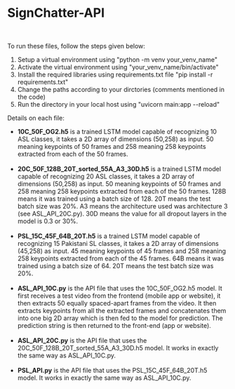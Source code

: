 <h1>SignChatter-API</h1><br>

<p>To run these files, follow the steps given below:</p>
<ol>
<li>Setup a virtual environment using  "python -m venv your_venv_name"</li>
<li>Activate the virtual environment using "your_venv_name/bin/activate"
<li>Install the required libraries using requirements.txt file "pip install -r requirements.txt"</li>
<li>Change the paths according to your dirctories (comments mentioned in the code)</li>
<li>Run the directory in your local host using "uvicorn main:app --reload"</li>
</ol>

<p>Details on each file:</p>

<ul>
<li><strong>10C_50F_OG2.h5</strong> is a trained LSTM model capable of recognizing 10 ASL classes, it takes a 2D array of dimensions (50,258) as input. 50 meaning keypoints of 50 frames and 258 meaning 258 keypoints extracted from each of the 50 frames.</li><br>

<li><strong>20C_50F_128B_20T_sorted_55A_A3_30D.h5</strong> is a trained LSTM model capable of recognizing 20 ASL classes, it takes a 2D array of dimensions (50,258) as input. 50 meaning keypoints of 50 frames and 258 meaning 258 keypoints extracted from each of the 50 frames. 128B means it was trained using a batch size of 128. 20T means the test batch size was 20%. A3 means the architecture used was architecture 3 (see ASL_API_20C.py). 30D means the value for all dropout layers in the model is 0.3 or 30%.</li><br>

<li><strong>PSL_15C_45F_64B_20T.h5</strong> is a trained LSTM model capable of recognizing 15 Pakistani SL classes, it takes a 2D array of dimensions (45,258) as input. 45 meaning keypoints of 45 frames and 258 meaning 258 keypoints extracted from each of the 45 frames. 64B means it was trained using a batch size of 64. 20T means the test batch size was 20%.</li><br>

<li><strong>ASL_API_10C.py</strong> is the API file that uses the 10C_50F_OG2.h5 model. It first receives a test video from the frontend (mobile app or website), it then extracts 50 equally spaced-apart frames from the video. It then extracts keypoints from all the extracted frames and concatenates them into one big 2D array which is then fed to the model for prediction. The prediction string is then returned to the front-end (app or website).</li><br>

<li><strong>ASL_API_20C.py</strong> is the API file that uses the 20C_50F_128B_20T_sorted_55A_A3_30D.h5 model. It works in exactly the same way as ASL_API_10C.py.</li><br>

<li><strong>PSL_API.py</strong> is the API file that uses the PSL_15C_45F_64B_20T.h5 model. It works in exactly the same way as ASL_API_10C.py.</li><br>
</ul>